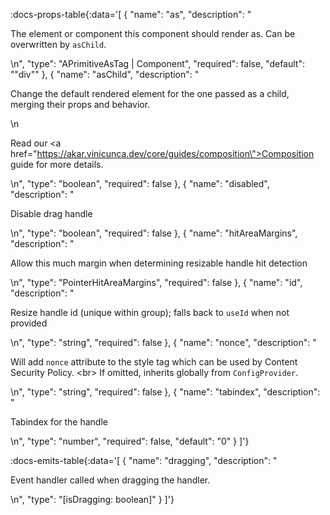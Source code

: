 <!-- This file was automatic generated. Do not edit it manually -->

:docs-props-table{:data='[
  {
    "name": "as",
    "description": "<p>The element or component this component should render as. Can be overwritten by <code>asChild</code>.</p>\n",
    "type": "APrimitiveAsTag | Component",
    "required": false,
    "default": "\"div\""
  },
  {
    "name": "asChild",
    "description": "<p>Change the default rendered element for the one passed as a child, merging their props and behavior.</p>\n<p>Read our <a href=\"https://akar.vinicunca.dev/core/guides/composition\">Composition</a> guide for more details.</p>\n",
    "type": "boolean",
    "required": false
  },
  {
    "name": "disabled",
    "description": "<p>Disable drag handle</p>\n",
    "type": "boolean",
    "required": false
  },
  {
    "name": "hitAreaMargins",
    "description": "<p>Allow this much margin when determining resizable handle hit detection</p>\n",
    "type": "PointerHitAreaMargins",
    "required": false
  },
  {
    "name": "id",
    "description": "<p>Resize handle id (unique within group); falls back to <code>useId</code> when not provided</p>\n",
    "type": "string",
    "required": false
  },
  {
    "name": "nonce",
    "description": "<p>Will add <code>nonce</code> attribute to the style tag which can be used by Content Security Policy. &lt;br&gt; If omitted, inherits globally from <code>ConfigProvider</code>.</p>\n",
    "type": "string",
    "required": false
  },
  {
    "name": "tabindex",
    "description": "<p>Tabindex for the handle</p>\n",
    "type": "number",
    "required": false,
    "default": "0"
  }
]'} 

:docs-emits-table{:data='[
  {
    "name": "dragging",
    "description": "<p>Event handler called when dragging the handler.</p>\n",
    "type": "[isDragging: boolean]"
  }
]'} 
